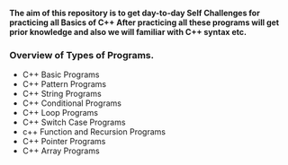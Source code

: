 **The aim of this repository is to get day-to-day Self Challenges for practicing all Basics of C++ After practicing all these programs will get prior knowledge and also we will familiar with C++ syntax etc.**
### Overview of Types of Programs.
- C++ Basic Programs
- C++ Pattern Programs
- C++ String Programs
- C++ Conditional Programs 
- C++ Loop Programs
- C++ Switch Case Programs
- c++ Function and Recursion Programs
- C++ Pointer Programs
- C++ Array Programs
